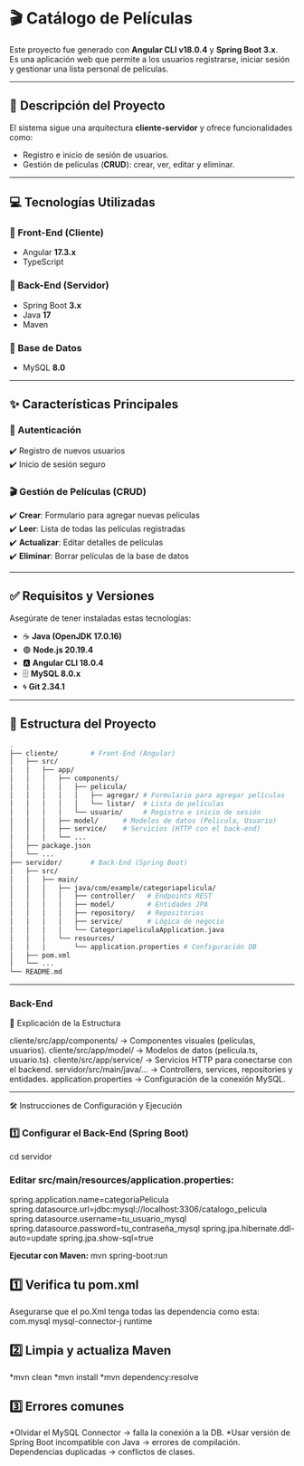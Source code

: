 # 🎬 Catálogo de Películas

Este proyecto fue generado con **Angular CLI v18.0.4** y **Spring Boot 3.x**.  
Es una aplicación web que permite a los usuarios registrarse, iniciar sesión y gestionar una lista personal de películas.

---

## 📝 Descripción del Proyecto
El sistema sigue una arquitectura **cliente-servidor** y ofrece funcionalidades como:

- Registro e inicio de sesión de usuarios.
- Gestión de películas (**CRUD**): crear, ver, editar y eliminar.

---

## 💻 Tecnologías Utilizadas

### 🔹 Front-End (Cliente)
- Angular **17.3.x**
- TypeScript

### 🔹 Back-End (Servidor)
- Spring Boot **3.x**
- Java **17**
- Maven

### 🔹 Base de Datos
- MySQL **8.0**

---

## ✨ Características Principales

### 🔐 Autenticación
✔️ Registro de nuevos usuarios  
✔️ Inicio de sesión seguro  

### 🎬 Gestión de Películas (CRUD)
✔️ **Crear**: Formulario para agregar nuevas películas  
✔️ **Leer**: Lista de todas las películas registradas  
✔️ **Actualizar**: Editar detalles de películas  
✔️ **Eliminar**: Borrar películas de la base de datos  

---

## ✅ Requisitos y Versiones

Asegúrate de tener instaladas estas tecnologías:

- ☕ **Java (OpenJDK 17.0.16)**
- 🟢 **Node.js 20.19.4**
- 🅰️ **Angular CLI 18.0.4**
- 🗄️ **MySQL 8.0.x**
- 🌀 **Git 2.34.1**

---

## 📂 Estructura del Proyecto

```bash
.
├── cliente/        # Front-End (Angular)
│   ├── src/
│   │   ├── app/
│   │   │   ├── components/
│   │   │   │   ├── pelicula/
│   │   │   │   │   ├── agregar/ # Formulario para agregar películas
│   │   │   │   │   └── listar/  # Lista de películas
│   │   │   │   └── usuario/     # Registro e inicio de sesión
│   │   │   ├── model/      # Modelos de datos (Pelicula, Usuario)
│   │   │   ├── service/    # Servicios (HTTP con el back-end)
│   │   │   └── ...
│   ├── package.json
│   └── ...
├── servidor/       # Back-End (Spring Boot)
│   ├── src/
│   │   ├── main/
│   │   │   ├── java/com/example/categoriapelicula/
│   │   │   │   ├── controller/   # Endpoints REST
│   │   │   │   ├── model/        # Entidades JPA
│   │   │   │   ├── repository/   # Repositorios
│   │   │   │   ├── service/      # Lógica de negocio
│   │   │   │   └── CategoriapeliculaApplication.java
│   │   │   └── resources/
│   │   │       └── application.properties # Configuración DB
│   ├── pom.xml
│   └── ...
└── README.md
```
---
### Back-End
🧠 Explicación de la Estructura

cliente/src/app/components/ → Componentes visuales (películas, usuarios).
cliente/src/app/model/ → Modelos de datos (pelicula.ts, usuario.ts).
cliente/src/app/service/ → Servicios HTTP para conectarse con el backend.
servidor/src/main/java/... → Controllers, services, repositories y entidades.
application.properties → Configuración de la conexión MySQL.

---
🛠️ Instrucciones de Configuración y Ejecución
### 1️⃣ Configurar el Back-End (Spring Boot)
cd servidor

### Editar src/main/resources/application.properties:

spring.application.name=categoriaPelicula
spring.datasource.url=jdbc:mysql://localhost:3306/catalogo_pelicula
spring.datasource.username=tu_usuario_mysql
spring.datasource.password=tu_contraseña_mysql
spring.jpa.hibernate.ddl-auto=update
spring.jpa.show-sql=true

**Ejecutar con Maven:**
mvn spring-boot:run

## 1️⃣ Verifica tu pom.xml
Asegurarse que el po.Xml tenga todas las dependencia como esta:
<dependency>
    <groupId>com.mysql</groupId>
    <artifactId>mysql-connector-j</artifactId>
    <scope>runtime</scope> <!-- COLOCAR -->
</dependency> 

## 2️⃣ Limpia y actualiza Maven
*mvn clean
*mvn install
*mvn dependency:resolve

## 3️⃣ Errores comunes

*Olvidar el MySQL Connector → falla la conexión a la DB.
*Usar versión de Spring Boot incompatible con Java → errores de compilación.
Dependencias duplicadas → conflictos de clases.

